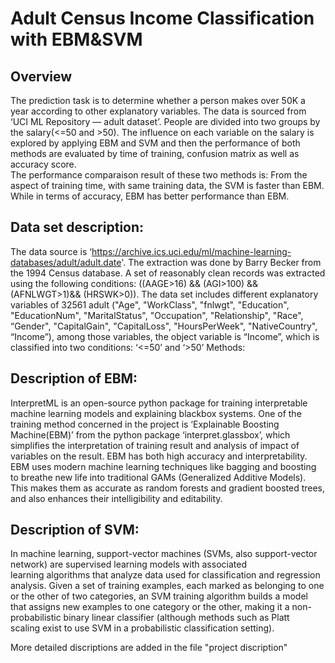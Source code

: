 # Adult Census Income Classification with EBM&SVM



## Overview

The prediction task is to determine whether a person makes over 50K a year according to other explanatory variables. The data is sourced from ‘UCI ML Repository — adult dataset’. People are divided into two groups by the salary(<=50 and >50). The influence on each variable on the salary is explored by applying EBM and SVM and then the performance of both methods are evaluated by time of training, confusion matrix as well as accuracy score.  
The performance comparaison result of these two methods is: From the aspect of training time, with same training data, the SVM is faster than EBM. While in terms of accuracy, EBM has better performance than EBM.


## Data set description:

The data source is ‘https://archive.ics.uci.edu/ml/machine-learning-databases/adult/adult.date'. The extraction was done by Barry Becker from the 1994 Census database. A set of reasonably clean records was extracted using the following conditions: ((AAGE>16) && (AGI>100) && (AFNLWGT>1)&& (HRSWK>0)).
The data set includes different explanatory variables of 32561 adult ("Age", "WorkClass", "fnlwgt", "Education", "EducationNum",  "MaritalStatus", "Occupation", "Relationship", "Race", “Gender",  "CapitalGain", "CapitalLoss", "HoursPerWeek", "NativeCountry", “Income”), among those variables, the object variable is “Income”, which is classified into two conditions: ‘<=50’ and ‘>50’
Methods:

## Description of EBM:
InterpretML is an open-source python package for training interpretable machine learning models and explaining blackbox systems. One of the training method concerned in the project is ‘Explainable Boosting Machine(EBM)’ from the python package ‘interpret.glassbox’, which simplifies the interpretation of training  result and analysis of impact of variables on the result.
EBM has both high accuracy and interpretability. EBM uses modern machine learning techniques like bagging and boosting to breathe new life into traditional GAMs (Generalized Additive Models). This makes them as accurate as random forests and gradient boosted trees, and also enhances their intelligibility and editability.

## Description of SVM:
In machine learning, support-vector machines (SVMs, also support-vector network) are supervised learning models with associated learning algorithms that analyze data used for classification and regression analysis. Given a set of training examples, each marked as belonging to one or the other of two categories, an SVM training algorithm builds a model that assigns new examples to one category or the other, making it a non-probabilistic binary linear classifier (although methods such as Platt scaling exist to use SVM in a probabilistic classification setting).

More detailed discriptions are added in the file "project discription"
